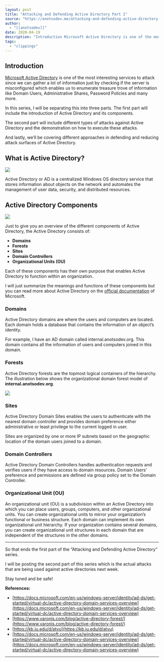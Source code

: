 ```yaml
---
layout: post
title: "Attacking and Defending Active Directory Part I"
source: "https://anotsodev.me/attacking-and-defending-active-directory-part-i/"
author:
  - "[[anotsodev]]"
date: 2020-04-19
description: "Introduction Microsoft Active Directory is one of the most interesting services to attack since we can gather a lot of information just by checking if the server is misconfigured which enables…"
tags:
  - "clippings"
---
```

## Introduction

[Microsoft Active Directory](https://en.wikipedia.org/wiki/Active_Directory) is one of the most interesting services to attack since we can gather a lot of information just by checking if the server is misconfigured which enables us to enumerate treasure trove of information like Domain Users, Administrative Shares, Password Policies and many more.

In this series, I will be separating this into three parts. The first part will include the introduction of Active Directory and its components.

The second part will include different types of attacks against Active Directory and the demonstration on how to execute these attacks.

And lastly, we’ll be covering different approaches in defending and reducing attack surfaces of Active Directory.

## What is Active Directory?

![](https://i0.wp.com/anotsodev.me/wp-content/uploads/2020/04/active-directory-logo.png?resize=600%2C283&ssl=1)

Active Directory or AD is a centralized Windows OS directory service that stores information about objects on the network and automates the management of user data, security, and distributed resources.

## Active Directory Components

![](https://i2.wp.com/anotsodev.me/wp-content/uploads/2020/04/Components.png?fit=1024%2C683&ssl=1)

Just to give you an overview of the different components of Active Directory, the Active Directory consists of:

- **Domains**
- **Forests**
- **Sites**
- **Domain Controllers**
- **Organizational Units (OU)**

Each of these components has their own purpose that enables Active Directory to function within an organization.

I will just summarize the meanings and functions of these components but you can read more about Active Directory on the [official documentation](https://docs.microsoft.com/en-us/windows-server/identity/ad-ds/get-started/virtual-dc/active-directory-domain-services-overview) of Microsoft.

### Domains

Active Directory domains are where the users and computers are located. Each domain holds a database that contains the information of an object’s identity.

For example, I have an AD domain called internal.anotsodev.org. This domain contains all the information of users and computers joined in this domain.

### Forests

Active Directory forests are the topmost logical containers of the hierarchy. The illustration below shows the organizational domain forest model of **internal.anotsodev.org**.

![](https://i0.wp.com/anotsodev.me/wp-content/uploads/2020/04/AD-Forest.png?resize=633%2C412&ssl=1)

### Sites

Active Directory Domain Sites enables the users to authenticate with the nearest domain controller and provides domain preference either administrative or least privilege to the current logged in user.

Sites are organized by one or more IP subnets based on the geographic location of the domain users joined to a domain.

### Domain Controllers

Active Directory Domain Controllers handles authentication requests and verifies users if they have access to domain resources. Domain Users’ preference and permissions are defined via group policy set to the Domain Controller.

### Organizational Unit (OU)

An organizational unit (OU) is a subdivision within an Active Directory into which you can place users, groups, computers, and other organizational units. You can create organizational units to mirror your organization’s functional or business structure. Each domain can implement its own organizational unit hierarchy. If your organization contains several domains, you can create organizational unit structures in each domain that are independent of the structures in the other domains.

---

So that ends the first part of the “Attacking and Defending Active Directory” series.

I will be posting the second part of this series which is the actual attacks that are being used against active directories next week.

Stay tuned and be safe!

**References:**

- [https://docs.microsoft.com/en-us/windows-server/identity/ad-ds/get-started/virtual-dc/active-directory-domain-services-overview](https://docs.microsoft.com/en-us/windows-server/identity/ad-ds/get-started/virtual-dc/active-directory-domain-services-overview)
- [https://www.varonis.com/blog/active-directory-forest/](https://www.varonis.com/blog/active-directory-forest/)
- [https://kb.iu.edu/d/atvu](https://kb.iu.edu/d/atvu)
- [https://docs.microsoft.com/en-us/windows-server/identity/ad-ds/get-started/virtual-dc/active-directory-domain-services-overview](https://docs.microsoft.com/en-us/windows-server/identity/ad-ds/get-started/virtual-dc/active-directory-domain-services-overview)

---

